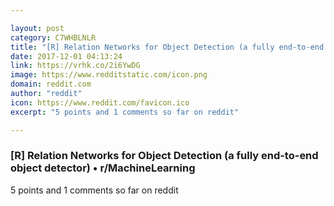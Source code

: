 ```yaml
---

layout: post
category: C7WHBLNLR
title: "[R] Relation Networks for Object Detection (a fully end-to-end object detector) • r/MachineLearning"
date: 2017-12-01 04:13:24
link: https://vrhk.co/2i6YwDG
image: https://www.redditstatic.com/icon.png
domain: reddit.com
author: "reddit"
icon: https://www.reddit.com/favicon.ico
excerpt: "5 points and 1 comments so far on reddit"

---
```


### [R] Relation Networks for Object Detection (a fully end-to-end object detector) • r/MachineLearning

5 points and 1 comments so far on reddit